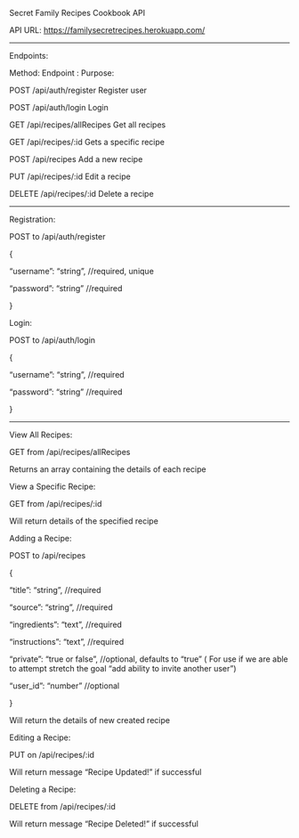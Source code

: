 Secret Family Recipes Cookbook API 

API URL: https://familysecretrecipes.herokuapp.com/
____________________________________________________________________
Endpoints: 

Method:	 Endpoint	:                         Purpose:

POST	    /api/auth/register	          Register user

POST	    /api/auth/login	                  Login

GET	            /api/recipes/allRecipes       Get all recipes

GET 	    /api/recipes/:id	                  Gets a specific recipe

POST	    /api/recipes	                  Add a new recipe

PUT	    /api/recipes/:id	                  Edit a recipe

DELETE	    /api/recipes/:id	                  Delete a recipe

________________________________________________________________________

Registration:

POST to /api/auth/register

{

  “username”: “string”, //required, unique
  
  “password”: “string” //required
  
}

Login:

POST to /api/auth/login

{

  “username”: “string”, //required
  
  “password”: “string” //required
  
}
___________________________________________________________________________
View All Recipes:

GET from /api/recipes/allRecipes

Returns an array containing the details of each recipe



View a Specific Recipe:

GET from /api/recipes/:id

Will return details of the specified recipe



Adding a Recipe:

POST to /api/recipes

{

  “title”: “string”, //required
  
  “source”: “string”, //required
  
  “ingredients”: “text”, //required
  
  “instructions”: “text”, //required
  
  “private”: “true or false”, //optional, defaults to “true”  ( For use if we are able to attempt stretch the goal “add ability to invite another user”)
  
  “user_id”: “number” //optional
  
}

Will return the details of new created recipe


Editing a Recipe:

PUT on /api/recipes/:id

Will return message “Recipe Updated!” if successful


Deleting a Recipe:

DELETE from /api/recipes/:id

Will return message “Recipe Deleted!” if successful
